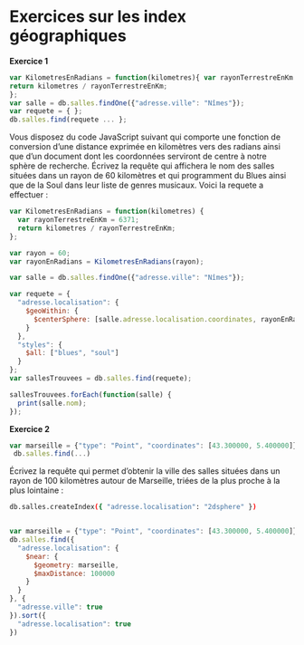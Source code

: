 # Exercices sur les index géographiques


**Exercice 1**

```js
var KilometresEnRadians = function(kilometres){ var rayonTerrestreEnKm = 6371;
return kilometres / rayonTerrestreEnKm;
};
var salle = db.salles.findOne({"adresse.ville": "Nîmes"});
var requete = { };
db.salles.find(requete ... };
```

Vous disposez du code JavaScript suivant qui comporte une fonction de conversion d’une distance exprimée en kilomètres vers des radians ainsi que d’un document dont les coordonnées serviront de centre à notre sphère de recherche. Écrivez la requête qui affichera le nom des salles situées dans un rayon de 60 kilomètres et qui programment du Blues ainsi que de la Soul dans leur liste de genres musicaux.
Voici la requete a effectuer :
```js
var KilometresEnRadians = function(kilometres) {
  var rayonTerrestreEnKm = 6371;
  return kilometres / rayonTerrestreEnKm;
};

var rayon = 60;
var rayonEnRadians = KilometresEnRadians(rayon);

var salle = db.salles.findOne({"adresse.ville": "Nîmes"});

var requete = {
  "adresse.localisation": {
    $geoWithin: {
      $centerSphere: [salle.adresse.localisation.coordinates, rayonEnRadians]
    }
  },
  "styles": {
    $all: ["blues", "soul"]
  }
};
var sallesTrouvees = db.salles.find(requete);

sallesTrouvees.forEach(function(salle) {
  print(salle.nom);
});
```



**Exercice 2**

```js
var marseille = {"type": "Point", "coordinates": [43.300000, 5.400000]}
 db.salles.find(...)
```

Écrivez la requête qui permet d’obtenir la ville des salles situées dans un rayon de 100 kilomètres autour de Marseille, triées de la plus proche à la plus lointaine :

```bash
db.salles.createIndex({ "adresse.localisation": "2dsphere" })
```

```js

var marseille = {"type": "Point", "coordinates": [43.300000, 5.400000]}
db.salles.find({
  "adresse.localisation": {
    $near: {
      $geometry: marseille,
      $maxDistance: 100000
    }
  }
}, {
  "adresse.ville": true
}).sort({
  "adresse.localisation": true
})
```
